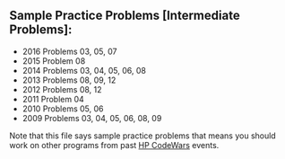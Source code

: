 ## Sample Practice Problems [Intermediate Problems]:
* 2016 Problems 03, 05, 07
* 2015 Problem 08
* 2014 Problems 03, 04, 05, 06, 08
* 2013 Problems 08, 09, 12
* 2012 Problems 08, 12
* 2011 Problem 04
* 2010 Problems 05, 06
* 2009 Problems 03, 04, 05, 06, 08, 09

Note that this file says sample practice problems that means you should work on other programs from past [HP CodeWars](http://www.hpcodewars.org/) events.
